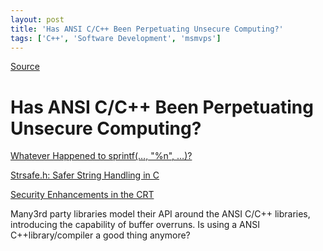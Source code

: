 ```yaml
---
layout: post
title: 'Has ANSI C/C++ Been Perpetuating Unsecure Computing?'
tags: ['C++', 'Software Development', 'msmvps']
---
```

[Source](http://blogs.msmvps.com/peterritchie/2006/09/28/has-ansi-cc-been-perpetuating-unsecure-computing/ "Permalink to Has ANSI C/C++ Been Perpetuating Unsecure Computing?")

# Has ANSI C/C++ Been Perpetuating Unsecure Computing?

[Whatever Happened to sprintf(…, "%n", …)?][1]

[Strsafe.h: Safer String Handling in C][2]

[Security Enhancements in the CRT][3]

Many3rd party libraries model their API around the ANSI C/C++ libraries, introducing the capability of buffer overruns. Is using a ANSI C++library/compiler a good thing anymore?

[1]: http://blogs.msdn.com/michael_howard/archive/2006/09/28/775780.aspx
[2]: http://msdn.microsoft.com/library/default.asp?url=/library/en-us/dnsecure/html/strsafe.asp
[3]: http://msdn2.microsoft.com/en-us/library/8ef0s5kh.aspx


